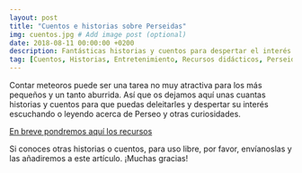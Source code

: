 ```yaml
---
layout: post
title: "Cuentos e historias sobre Perseidas"
img: cuentos.jpg # Add image post (optional)
date: 2018-08-11 00:00:00 +0200
description: Fantásticas historias y cuentos para despertar el interés de los más pequeños. Sigue leyendo... # Add post description (optional)
tag: [Cuentos, Historias, Entretenimiento, Recursos didácticos, Perseidas]
---
```

Contar meteoros puede ser una tarea no muy atractiva para los más pequeños y un tanto aburrida. Así que os dejamos aquí unas cuantas historias y cuentos para que puedas deleitarles y despertar su interés escuchando o leyendo acerca de Perseo y otras curiosidades.

[En breve pondremos aquí los recursos]()

Si conoces otras historias o cuentos, para uso libre, por favor, envíanoslas y las añadiremos a este artículo. ¡Muchas gracias!
